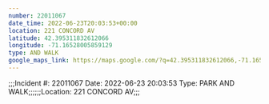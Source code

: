 ```yaml
---
number: 22011067
date_time: 2022-06-23T20:03:53+00:00
location: 221 CONCORD AV
latitude: 42.395311832612066
longitude: -71.16528005859129
type: AND WALK
google_maps_link: https://maps.google.com/?q=42.395311832612066,-71.16528005859129
---
```


;;;Incident #: 22011067  Date: 2022-06-23 20:03:53   Type: PARK AND WALK;;;;;;Location: 221 CONCORD AV;;;
